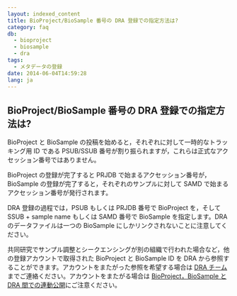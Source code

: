 ```yaml
---
layout: indexed_content
title: BioProject/BioSample 番号の DRA 登録での指定方法は?
category: faq
db:
  - bioproject
  - biosample
  - dra
tags: 
  - メタデータの登録
date: 2014-06-04T14:59:28
lang: ja
---
```


## BioProject/BioSample 番号の DRA 登録での指定方法は?

<p>BioProject と BioSample の投稿を始めると，それぞれに対して一時的なトラッキング用 ID である PSUB/SSUB 番号が割り振られますが，これらは正式なアクセッション番号ではありません。</p><p>BioProject の登録が完了すると PRJDB で始まるアクセッション番号が，BioSample の登録が完了すると，それぞれのサンプルに対して SAMD で始まるアクセッション番号が発行されます。</p><p>DRA 登録の過程では，PSUB もしくは PRJDB 番号で BioProject を，そして SSUB + sample name もしくは SAMD 番号で BioSample を指定します。DRA のデータファイルは一つの BioSample にしかリンクされないことに注意してください。</p><p>共同研究でサンプル調整とシークエンシングが別の組織で行われた場合など，他の登録アカウントで取得された BioProject と BioSample ID を DRA から参照することができます。アカウントをまたがった参照を希望する場合は <a href="/contact.html">DRA チーム</a>までご連絡ください。アカウントをまたがる場合は <a href="/faq/ja/bp_bs_seq_release.html">BioProject，BioSample と DRA 間での連動公開</a>にご注意ください。</p>